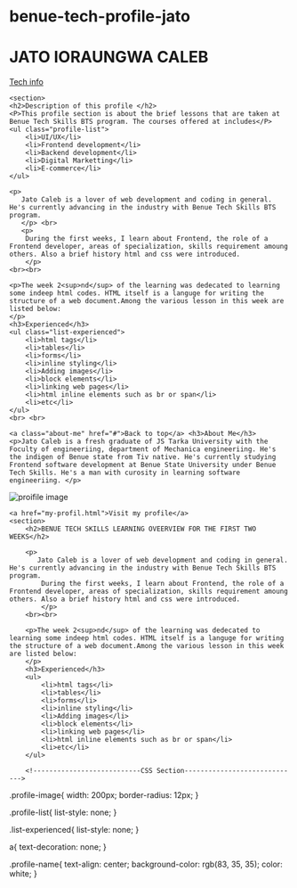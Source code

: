 # benue-tech-profile-jato
<!DOCTYPE html>
<html lang="en">
<head>
    <meta charset="UTF-8">
    <meta name="viewport" content="width=device-width, initial-scale=1.0">
    <title>My Profile</title>
    <link rel="stylesheet" href="website.css">
</head>
<body>
    <h1 class="profile-name">JATO IORAUNGWA CALEB</h1>
    <a class="tech-info" href="tech-info.html">Tech info</a><br> 

    <section>
    <h2>Description of this profile </h2>
    <P>This profile section is about the brief lessons that are taken at Benue Tech Skills BTS program. The courses offered at includes</P>
    <ul class="profile-list">
        <li>UI/UX</li>
        <li>Frontend development</li>
        <li>Backend development</li>
        <li>Digital Marketting</li>
        <li>E-commerce</li>
    </ul>

    <p>
       Jato Caleb is a lover of web development and coding in general. He's currently advancing in the industry with Benue Tech Skills BTS program. 
       </p> <br>
       <p>
        During the first weeks, I learn about Frontend, the role of a Frontend developer, areas of specialization, skills requirement amoung others. Also a brief history html and css were introduced.
        </p>
    <br><br>

    <p>The week 2<sup>nd</sup> of the learning was dedecated to learning some indeep html codes. HTML itself is a languge for writing the structure of a web document.Among the various lesson in this week are listed below:
    </p>
    <h3>Experienced</h3>
    <ul class="list-experienced">
        <li>html tags</li>
        <li>tables</li>
        <li>forms</li>
        <li>inline styling</li>
        <li>Adding images</li>
        <li>block elements</li>
        <li>linking web pages</li>
        <li>html inline elements such as br or span</li>
        <li>etc</li>
    </ul>
    <br> <br>

    <a class="about-me" href="#">Back to top</a> <h3>About Me</h3>
    <p>Jato Caleb is a fresh graduate of JS Tarka University with the Foculty of engineeriing, department of Mechanica engineeriing. He's the indigen of Benue state from Tiv native. He's currently studying Frontend software development at Benue State University under Benue Tech Skills. He's a man with curosity in learning software engineeriing. </p>


<img class="profile-image" src="IMAGES/IMG_20240126_132738_8.jpg" alt="proifile image">


</section>


<!-------------------This is tech-info section--------------------->

    <a href="my-profil.html">Visit my profile</a>
    <section>
        <h2>BENUE TECH SKILLS LEARNING OVEERVIEW FOR THE FIRST TWO WEEKS</h2>
    
        <p>
           Jato Caleb is a lover of web development and coding in general. He's currently advancing in the industry with Benue Tech Skills BTS program.  
            During the first weeks, I learn about Frontend, the role of a Frontend developer, areas of specialization, skills requirement amoung others. Also a brief history html and css were introduced.
            </p>
        <br><br>
    
        <p>The week 2<sup>nd</sup> of the learning was dedecated to learning some indeep html codes. HTML itself is a languge for writing the structure of a web document.Among the various lesson in this week are listed below:
        </p>
        <h3>Experienced</h3>
        <ul>
            <li>html tags</li>
            <li>tables</li>
            <li>forms</li>
            <li>inline styling</li>
            <li>Adding images</li>
            <li>block elements</li>
            <li>linking web pages</li>
            <li>html inline elements such as br or span</li>
            <li>etc</li>
        </ul>

        <!---------------------------CSS Section----------------------------->


        
.profile-image{
    width: 200px;
    border-radius: 12px;
}

.profile-list{
    list-style: none;
}

.list-experienced{
    list-style: none;
}

a{
    text-decoration: none;
}

.profile-name{
    text-align: center;
    background-color: rgb(83, 35, 35);
    color: white;
}
</body>
</html>
